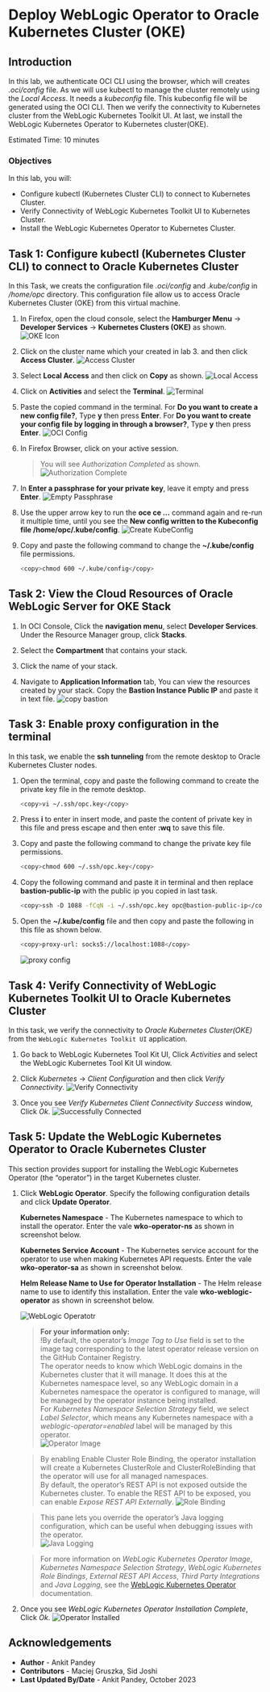# Deploy WebLogic Operator to Oracle Kubernetes Cluster (OKE)

## Introduction

In this lab, we authenticate OCI CLI using the browser, which will creates *.oci/config* file. As we will use kubectl to manage the cluster remotely using the *Local Access*. It needs a *kubeconfig* file. This kubeconfig file will be generated using the OCI CLI. Then we verify the connectivity to Kubernetes cluster from the WebLogic Kubernetes Toolkit UI. At last, we install the WebLogic Kubernetes Operator to Kubernetes cluster(OKE).

Estimated Time: 10 minutes

### Objectives

In this lab, you will:

* Configure kubectl (Kubernetes Cluster CLI) to connect to Kubernetes Cluster.
* Verify Connectivity of WebLogic Kubernetes Toolkit UI to Kubernetes Cluster.
* Install the WebLogic Kubernetes Operator to Kubernetes Cluster.


## Task 1: Configure kubectl (Kubernetes Cluster CLI) to connect to Oracle Kubernetes Cluster
In this Task, we creats the configuration file *.oci/config* and *.kube/config* in */home/opc* directory. This configuration file allow us to access Oracle Kubernetes Cluster (OKE) from this virtual machine.


1. In Firefox, open the cloud console, select the **Hamburger Menu** -> **Developer Services** -> **Kubernetes Clusters (OKE)** as shown.
    ![OKE Icon](images/oke-icon.png)

2. Click on the cluster name which your created in lab 3. and then click **Access Cluster**. 
    ![Access Cluster](images/access-cluster.png)


3. Select **Local Access** and then click on **Copy** as shown.
    ![Local Access](images/local-access.png)

4. Click on **Activities** and select the **Terminal**.
    ![Terminal](images/click-terminal.png)

5. Paste the copied command in the terminal. For **Do you want to create a new config file?**, Type **y** then press **Enter**. For **Do you want to create your config file by logging in through a browser?**, Type **y** then press **Enter**.
    ![OCI Config](images/oci-config.png)

6. In Firefox Browser, click on your active session.
    > You will see *Authorization Completed* as shown.
    ![Authorization Complete](images/authorization-complete.png)

9. In **Enter a passphrase for your private key**, leave it empty and press **Enter**.
    ![Empty Passphrase](images/empty-passphrase.png)

10. Use the upper arrow key to run the **oce ce ...** command again and re-run it multiple time, until you see the **New config written to the Kubeconfig file /home/opc/.kube/config**.
    ![Create KubeConfig](images/create-kubeconfig.png)

11. Copy and paste the following command to change the **~/.kube/config** file permissions.
    ```bash
    <copy>chmod 600 ~/.kube/config</copy>
    ```

## Task 2: View the Cloud Resources of Oracle WebLogic Server for OKE Stack

1. In OCI Console, Click the **navigation menu**, select **Developer Services**. Under the Resource Manager group, click **Stacks**.

2. Select the **Compartment** that contains your stack.

3. Click the name of your stack.

4. Navigate to **Application Information** tab, You can view the resources created by your stack. Copy the **Bastion Instance Public IP** and paste it in text file. 
    ![copy bastion](images/copy-bastion.png)

## Task 3: Enable proxy configuration in the terminal

In this task, we enable the **ssh tunneling** from the remote desktop to Oracle Kubernetes Cluster nodes. 

1. Open the terminal, copy and paste the following command to create the private key file in the remote desktop.
    ```bash
    <copy>vi ~/.ssh/opc.key</copy>
    ```

2. Press **i** to enter in insert mode, and paste the content of private key in this file and press escape and then enter **:wq**
to save this file.

3. Copy and paste the following command to change the private key file permissions.
    ```bash
    <copy>chmod 600 ~/.ssh/opc.key</copy>
    ```

4. Copy the following command  and paste it in terminal and then replace **bastion-public-ip** with the public ip you copied in last task. 
    ```bash
    <copy>ssh -D 1088 -fCqN -i ~/.ssh/opc.key opc@bastion-public-ip</copy>
    ```

5. Open the **~/.kube/config** file and then copy and paste the following in this file as shown below.
    ```bash
    <copy>proxy-url: socks5://localhost:1088</copy>
    ```
    ![proxy config](images/proxy-config.png)


## Task 4: Verify Connectivity of WebLogic Kubernetes Toolkit UI to Oracle Kubernetes Cluster
In this task, we verify the connectivity to *Oracle Kubernetes Cluster(OKE)* from the `WebLogic Kubernetes Toolkit UI` application.

1. Go back to WebLogic Kubernetes Tool Kit UI, Click *Activities* and select the WebLogic Kubernetes Tool Kit UI window. 

2. Click  *Kubernetes* ->  *Client Configuration* and then click *Verify Connectivity*.
    ![Verify Connectivity](images/verify-connectivity.png)

3. Once you see *Verify Kubernetes Client Connectivity Success* window, Click *Ok*.
    ![Successfully Connected](images/successfully-connected.png)

## Task 5: Update the WebLogic Kubernetes Operator to Oracle Kubernetes Cluster
This section provides support for installing the WebLogic Kubernetes Operator (the “operator”) in the target Kubernetes cluster. 

1. Click **WebLogic Operator**. Specify the following configuration details  and click **Update Operator**.

    **Kubernetes Namespace** - The Kubernetes namespace to which to install the operator. Enter the vale **wko-operator-ns** as shown in screenshot below.

    **Kubernetes Service Account** - The Kubernetes service account for the operator to use when making Kubernetes API requests. Enter the vale **wko-operator-sa** as shown in screenshot below.

    **Helm Release Name to Use for Operator Installation** - The Helm release name to use to identify this installation. Enter the vale **wko-weblogic-operator** as shown in screenshot below.

    ![WebLogic Operatotr](images/weblogic-operator.png) 
    
    > **For your information only:**<br>
    > !By default, the operator’s *Image Tag to Use* field is set to the image tag corresponding to the latest operator release version on the GitHub Container Registry.<br>
    > The operator needs to know which WebLogic domains in the Kubernetes cluster that it will manage. It does this at the Kubernetes namespace level, so any WebLogic domain in a Kubernetes namespace the operator is configured to manage, will be managed by the operator instance being installed.<br>
    > For *Kubernetes Namespace Selection Strategy* field, we select *Label Selector*, which means any Kubernetes namespace with a *weblogic-operator=enabled* label will be managed by this operator.<br>
    ![Operator Image](images/operator-image.png)
   
    > By enabling Enable Cluster Role Binding, the operator installation will create a Kubernetes ClusterRole and ClusterRoleBinding that the operator will use for all managed namespaces.<br>
    > By default, the operator’s REST API is not exposed outside the Kubernetes cluster. To enable the REST API to be exposed, you can enable *Expose REST API Externally*.
    ![Role Binding](images/role-binding.png)<br>
    
    > This pane lets you override the operator’s Java logging configuration, which can be useful when debugging issues with the operator.<br>
    ![Java Logging](images/java-logging.png)<br>
   
    > For more information on *WebLogic Kubernetes Operator Image*, *Kubernetes Namespace Selection Strategy*, *WebLogic Kubernetes Role Bindings*, *External REST API Access*, *Third Party Integrations* and *Java Logging*, see the [WebLogic Kubernetes Operator](https://oracle.github.io/weblogic-toolkit-ui/navigate/kubernetes/k8s-wko/) documentation.

2. Once you see *WebLogic Kubernetes Operator Installation Complete*, Click *Ok*.
    ![Operator Installed](images/operator-installed.png)

## Acknowledgements

* **Author** -  Ankit Pandey
* **Contributors** - Maciej Gruszka, Sid Joshi
* **Last Updated By/Date** - Ankit Pandey, October 2023